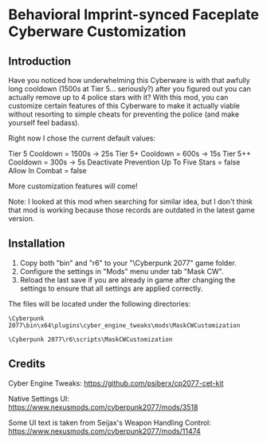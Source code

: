 # Behavioral Imprint-synced Faceplate Cyberware Customization

## Introduction

Have you noticed how underwhelming this Cyberware is with that awfully long cooldown (1500s at Tier 5... seriously?) after you figured out you can actually remove up to 4 police stars with it? With this mod, you can customize certain features of this Cyberware to make it actually viable without resorting to simple cheats for preventing the police (and make yourself feel badass).

Right now I chose the current default values:

Tier 5 Cooldown = 1500s -> 25s
Tier 5+ Cooldown = 600s -> 15s
Tier 5++ Cooldown = 300s -> 5s
Deactivate Prevention Up To Five Stars = false
Allow In Combat = false

More customization features will come!

Note: I looked at this mod when searching for similar idea, but I don't think that mod is working because those records are outdated in the latest game version.

## Installation

1. Copy both "bin" and "r6" to your "\Cyberpunk 2077\" game folder.
2. Configure the settings in "Mods" menu under tab "Mask CW".
3. Reload the last save if you are already in game after changing the settings to ensure that all settings are applied correctly.

The files will be located under the following directories:
```
\Cyberpunk 2077\bin\x64\plugins\cyber_engine_tweaks\mods\MaskCWCustomization
```
```
\Cyberpunk 2077\r6\scripts\MaskCWCustomization
````

## Credits

Cyber Engine Tweaks: https://github.com/psiberx/cp2077-cet-kit

Native Settings UI: https://www.nexusmods.com/cyberpunk2077/mods/3518

Some UI text is taken from Seijax's Weapon Handling Control: https://www.nexusmods.com/cyberpunk2077/mods/11474